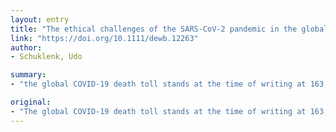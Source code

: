 ```yaml
---
layout: entry
title: "The ethical challenges of the SARS-CoV-2 pandemic in the global south and the global north - same and different"
link: "https://doi.org/10.1111/dewb.12263"
author:
- Schuklenk, Udo

summary:
- "the global COVID-19 death toll stands at the time of writing at 163,500. Policy makers in both the global north as well as the global south rose to the challenge. Discipline specific responses translated into many global collaborative efforts aimed at developing treatments, modelling of the impact of varying policy options on the continuing pandemic, preventive vaccine trials, and so on. Comparisons between UK and Germany or between Brazil and PR of China show."

original:
- "The global COVID-19 death toll stands at the time of writing at 163,500. By the time you read this, that number will have increased significantly, and it is likely that we won't have seen the end of it by that time. Policy makers in both the global north as well as the global south rose to the challenge, with decidedly mixed responses as well as decidedly mixed results, as comparisons between reported case loads of, say the UK and Germany or between Brazil and the PR of China, show. Discipline specific responses translated into many global collaborative efforts aimed at developing treatments, modelling of the impact of varying policy options on the continuing pandemic, preventive vaccine trials, and so on and so forth."
---
```


